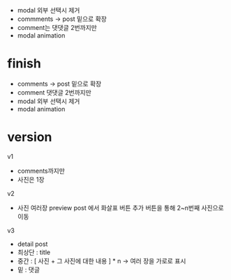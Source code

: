 - modal 외부 선택시 제거
- commments -> post 밑으로 확장
- comment는 댓댓글 2번까지만 
- modal animation

# finish
- comments -> post 밑으로 확장
- comment 댓댓글 2번까지만
- modal 외부 선택시 제거
- modal animation

# version
v1
- comments까지만
- 사진은 1장

v2
- 사진 여러장 preview post 에서 화살표 버튼 추가 버튼을 통해 2~n번째 사진으로 이동

v3
- detail post
- 최상단 : title
- 중간 : [ 사진 + 그 사진에 대한 내용 ] * n -> 여러 장을 가로로 표시
- 밑 : 댓글